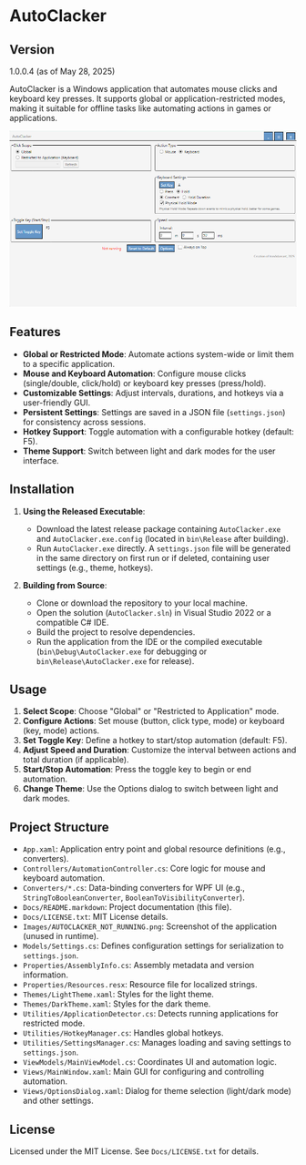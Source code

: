 # AutoClacker

## Version
1.0.0.4 (as of May 28, 2025)

AutoClacker is a Windows application that automates mouse clicks and keyboard key presses. It supports global or application-restricted modes, making it suitable for offline tasks like automating actions in games or applications.

![AutoClacker Screenshot](../Images/AutoClacker_Not_Running.png)

## Features

- **Global or Restricted Mode**: Automate actions system-wide or limit them to a specific application.
- **Mouse and Keyboard Automation**: Configure mouse clicks (single/double, click/hold) or keyboard key presses (press/hold).
- **Customizable Settings**: Adjust intervals, durations, and hotkeys via a user-friendly GUI.
- **Persistent Settings**: Settings are saved in a JSON file (`settings.json`) for consistency across sessions.
- **Hotkey Support**: Toggle automation with a configurable hotkey (default: F5).
- **Theme Support**: Switch between light and dark modes for the user interface.

## Installation

1. **Using the Released Executable**:
   - Download the latest release package containing `AutoClacker.exe` and `AutoClacker.exe.config` (located in `bin\Release` after building).
   - Run `AutoClacker.exe` directly. A `settings.json` file will be generated in the same directory on first run or if deleted, containing user settings (e.g., theme, hotkeys).

2. **Building from Source**:
   - Clone or download the repository to your local machine.
   - Open the solution (`AutoClacker.sln`) in Visual Studio 2022 or a compatible C# IDE.
   - Build the project to resolve dependencies.
   - Run the application from the IDE or the compiled executable (`bin\Debug\AutoClacker.exe` for debugging or `bin\Release\AutoClacker.exe` for release).

## Usage

1. **Select Scope**: Choose "Global" or "Restricted to Application" mode.
2. **Configure Actions**: Set mouse (button, click type, mode) or keyboard (key, mode) actions.
3. **Set Toggle Key**: Define a hotkey to start/stop automation (default: F5).
4. **Adjust Speed and Duration**: Customize the interval between actions and total duration (if applicable).
5. **Start/Stop Automation**: Press the toggle key to begin or end automation.
6. **Change Theme**: Use the Options dialog to switch between light and dark modes.

## Project Structure

- `App.xaml`: Application entry point and global resource definitions (e.g., converters).
- `Controllers/AutomationController.cs`: Core logic for mouse and keyboard automation.
- `Converters/*.cs`: Data-binding converters for WPF UI (e.g., `StringToBooleanConverter`, `BooleanToVisibilityConverter`).
- `Docs/README.markdown`: Project documentation (this file).
- `Docs/LICENSE.txt`: MIT License details.
- `Images/AUTOCLACKER_NOT_RUNNING.png`: Screenshot of the application (unused in runtime).
- `Models/Settings.cs`: Defines configuration settings for serialization to `settings.json`.
- `Properties/AssemblyInfo.cs`: Assembly metadata and version information.
- `Properties/Resources.resx`: Resource file for localized strings.
- `Themes/LightTheme.xaml`: Styles for the light theme.
- `Themes/DarkTheme.xaml`: Styles for the dark theme.
- `Utilities/ApplicationDetector.cs`: Detects running applications for restricted mode.
- `Utilities/HotkeyManager.cs`: Handles global hotkeys.
- `Utilities/SettingsManager.cs`: Manages loading and saving settings to `settings.json`.
- `ViewModels/MainViewModel.cs`: Coordinates UI and automation logic.
- `Views/MainWindow.xaml`: Main GUI for configuring and controlling automation.
- `Views/OptionsDialog.xaml`: Dialog for theme selection (light/dark mode) and other settings.

## License

Licensed under the MIT License. See `Docs/LICENSE.txt` for details.